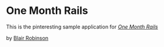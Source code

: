 # One Month Rails

This is the pinteresting sample application for 
[*One Month Rails*](http://www.onemonthrails.com)

by [Blair Robinson](http://www.blairrobinson.com)
